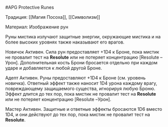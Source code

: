 #APG
Protective Runes

Традиция: [[Магия Посоха]], [[Символизм]] 

Материал: Изображение рун 

Руны мистика излучают защитные энергии, окружающие мистика и на более высоких уровнях также наказывают его врагов. 

Новичок Активен. Сила рун предоставляет +1D4 к Броне, пока мистик не провалит тест на **Resolute** или не потеряет концентрацию [Resolute –Урон]. Дополнительная кость Брони бросается отдельно при каждом ударе и добавляется к любой другой Броне. 

Адепт Активен. Руны предоставляют +1D4 к Броне (см. уровень новичка). Ответный эффект также наносит 1D4 урона каждому врагу, повреждающему защищаемого существа, игнорируя любую Броню. Эффект длится до тех пор, пока мистик не провалит тест на **Resolute** или не потеряет концентрацию [Resolute –Урон]. 

Мастер Активен. Защитные и ответные эффекты бросаются 1D6 вместо 1D4, и они действуют до тех пор, пока мистик не провалит тест на **Resolute**. 